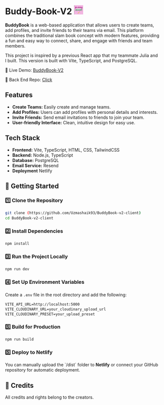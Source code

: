 # Buddy-Book-V2 <img src="https://github.com/BuddyBook/BuddyBook/blob/main/src/assets/images/logo/BuddyBook-final.png" width="30" alt="Buddy Book Logo">

**BuddyBook** is a web-based application that allows users to create teams, add profiles, and invite friends to their teams via email. This platform combines the traditional slam book concept with modern features, providing a fun and easy way to connect, share, and engage with friends and team members.

This project is inspired by a previous React app that my teammate Julia and I built. This version is built with Vite, TypeScript, and PostgreSQL.

🔗 Live Demo: [BuddyBook-V2](https://buddybook-v2.netlify.app/)

🔗 Back End Repo: [Click](https://github.com/Uzmashaik93/BuddyBook-v2-server)

## Features

- **Create Teams:** Easily create and manage teams.
- **Add Profiles:** Users can add profiles with personal details and interests.
- **Invite Friends:** Send email invitations to friends to join your team.
- **User-friendly Interface:** Clean, intuitive design for easy use.

## Tech Stack

- **Frontend:** Vite, TypeScript, HTML, CSS, TailwindCSS
- **Backend:** Node.js, TypeScript
- **Database:** PostgreSQL
- **Email Service:** Resend
- **Deployment** Netlify

## 🚀 Getting Started

### 1️⃣ Clone the Repository
```sh
git clone (https://github.com/Uzmashaik93/BuddyBook-v2-client)
cd BuddyBook-v2-client
```

### 2️⃣ Install Dependencies
```sh
npm install
```

### 3️⃣ Run the Project Locally
```sh
npm run dev
```


### 4️⃣ Set Up Environment Variables
Create a `.env` file in the root directory and add the following:

```env
VITE_API_URL=http://localhost:5000
VITE_CLOUDINARY_URL=your_cloudinary_upload_url
VITE_CLOUDINARY_PRESET=your_upload_preset
```

### 5️⃣ Build for Production
```sh
npm run build
```

### 5️⃣ Deploy to Netlify

You can manually upload the \`/dist\` folder to **Netlify** or connect your GitHub repository for automatic deployment.

## 🤝 Credits
All credits and rights belong to the creators.


